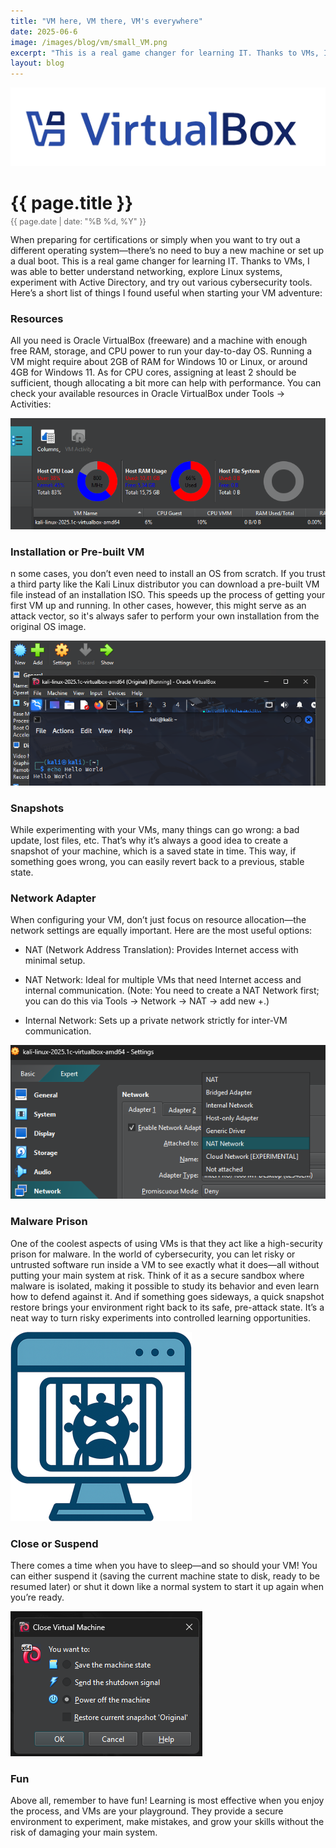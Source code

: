 ```yaml
---
title: "VM here, VM there, VM's everywhere"
date: 2025-06-6
image: /images/blog/vm/small_VM.png
excerpt: "This is a real game changer for learning IT. Thanks to VMs, I was able to better understand networking, explore Linux systems, experiment with Active Directory, and try out various cybersecurity tools."
layout: blog
---
```

<img src="/images/blog/vm/vm_baner.png" alt="Oracle Virtual Box" class="responsive-image">
<h1 style="margin-bottom: 5px;">{{ page.title }}</h1>
<p style="font-size: 0.9em; color: #666; margin-top: 0;">{{ page.date | date: "%B %d, %Y" }}</p>
When preparing for certifications or simply when you want to try out a different operating system—there’s no need to buy a new machine or set up a dual boot. This is a real game changer for learning IT. Thanks to VMs, I was able to better understand networking, explore Linux systems, experiment with Active Directory, and try out various cybersecurity tools. Here’s a short list of things I found useful when starting your VM adventure:

### Resources
All you need is Oracle VirtualBox (freeware) and a machine with enough free RAM, storage, and CPU power to run your day-to-day OS. Running a VM might require about 2GB of RAM for Windows 10 or Linux, or around 4GB for Windows 11. As for CPU cores, assigning at least 2 should be sufficient, though allocating a bit more can help with performance. You can check your available resources in Oracle VirtualBox under Tools → Activities:

<img src="/images/blog/vm/vm_resource.png" alt="VM resource screen in Oracle VirtualBox" class="responsive-image">

### Installation or Pre-built VM
n some cases, you don’t even need to install an OS from scratch. If you trust a third party like the Kali Linux distributor you can download a pre-built VM file instead of an installation ISO. This speeds up the process of getting your first VM up and running. In other cases, however, this might serve as an attack vector, so it's always safer to perform your own installation from the original OS image.

<img src="/images/blog/vm/vm_hello.png" alt="Pre-built VM welcome screen" class="responsive-image">

### Snapshots
While experimenting with your VMs, many things can go wrong: a bad update, lost files, etc. That’s why it’s always a good idea to create a snapshot of your machine, which is a saved state in time. This way, if something goes wrong, you can easily revert back to a previous, stable state.

### Network Adapter
When configuring your VM, don’t just focus on resource allocation—the network settings are equally important. Here are the most useful options:

* NAT (Network Address Translation): Provides Internet access with minimal setup.

* NAT Network: Ideal for multiple VMs that need Internet access and internal communication. (Note: You need to create a NAT Network first; you can do this via Tools → Network → NAT → add new +.)

* Internal Network: Sets up a private network strictly for inter-VM communication.

<img src="/images/blog/vm/vm_network.png" alt="Network settings in Oracle VirtualBox" class="responsive-image">

### Malware Prison
One of the coolest aspects of using VMs is that they act like a high-security prison for malware. In the world of cybersecurity, you can let risky or untrusted software run inside a VM to see exactly what it does—all without putting your main system at risk. Think of it as a secure sandbox where malware is isolated, making it possible to study its behavior and even learn how to defend against it. And if something goes sideways, a quick snapshot restore brings your environment right back to its safe, pre-attack state. It’s a neat way to turn risky experiments into controlled learning opportunities.

<img src="/images/blog/vm/vm.png" alt="malware prison" class="responsive-image">

### Close or Suspend
There comes a time when you have to sleep—and so should your VM! You can either suspend it (saving the current machine state to disk, ready to be resumed later) or shut it down like a normal system to start it up again when you’re ready.

<img src="/images/blog/vm/vm_close.png" alt="Options to close or save VM state" class="responsive-image">

### Fun
Above all, remember to have fun! Learning is most effective when you enjoy the process, and VMs are your playground. They provide a secure environment to experiment, make mistakes, and grow your skills without the risk of damaging your main system.